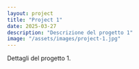 ```yaml
---
layout: project
title: "Project 1"
date: 2025-03-27
description: "Descrizione del progetto 1"
image: "/assets/images/project-1.jpg"
---
```


Dettagli del progetto 1.
